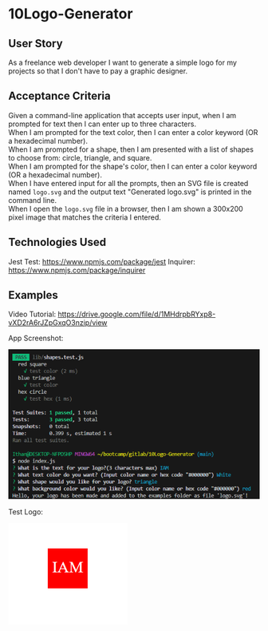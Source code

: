 # 10Logo-Generator

## User Story

As a freelance web developer I want to generate a simple logo for my projects so that I don't have to pay a graphic designer.

## Acceptance Criteria

Given a command-line application that accepts user input, when I am prompted for text
then I can enter up to three characters.
<br>When I am prompted for the text color, then I can enter a color keyword (OR a hexadecimal number).
<br>When I am prompted for a shape, then I am presented with a list of shapes to choose from: circle, triangle, and square.
<br>When I am prompted for the shape's color, then I can enter a color keyword (OR a hexadecimal number).
<br>When I have entered input for all the prompts, then an SVG file is created named `logo.svg` and the output text "Generated logo.svg" is printed in the command line.
<br>When I open the `logo.svg` file in a browser, then I am shown a 300x200 pixel image that matches the criteria I entered.

## Technologies Used

Jest Test: https://www.npmjs.com/package/jest
Inquirer: https://www.npmjs.com/package/inquirer


## Examples

Video Tutorial: https://drive.google.com/file/d/1MHdrpbRYxp8-vXD2rA6rJZpGxqO3nzip/view

App Screenshot:

![alt text](./examples/Screenshot%202023-08-22%20231838.png)

Test Logo:

![alt text](./examples/Screenshot%202023-08-22%20221011.png)
